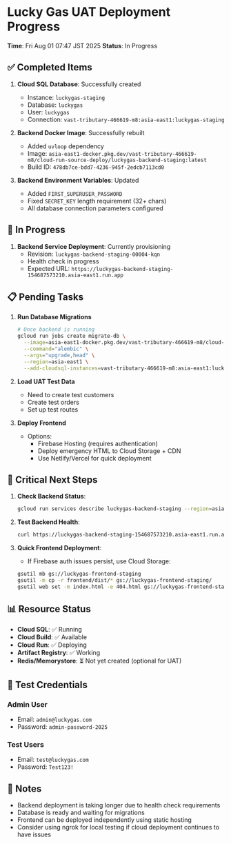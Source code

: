 # Lucky Gas UAT Deployment Progress

**Time**: Fri Aug 01 07:47 JST 2025
**Status**: In Progress

## ✅ Completed Items

1. **Cloud SQL Database**: Successfully created
   - Instance: `luckygas-staging`
   - Database: `luckygas`
   - User: `luckygas`
   - Connection: `vast-tributary-466619-m8:asia-east1:luckygas-staging`

2. **Backend Docker Image**: Successfully rebuilt
   - Added `uvloop` dependency
   - Image: `asia-east1-docker.pkg.dev/vast-tributary-466619-m8/cloud-run-source-deploy/luckygas-backend-staging:latest`
   - Build ID: `478db7ce-bdd7-4236-945f-2edcb7113cd0`

3. **Backend Environment Variables**: Updated
   - Added `FIRST_SUPERUSER_PASSWORD`
   - Fixed `SECRET_KEY` length requirement (32+ chars)
   - All database connection parameters configured

## 🔄 In Progress

1. **Backend Service Deployment**: Currently provisioning
   - Revision: `luckygas-backend-staging-00004-kqn`
   - Health check in progress
   - Expected URL: `https://luckygas-backend-staging-154687573210.asia-east1.run.app`

## 📋 Pending Tasks

1. **Run Database Migrations**
   ```bash
   # Once backend is running
   gcloud run jobs create migrate-db \
     --image=asia-east1-docker.pkg.dev/vast-tributary-466619-m8/cloud-run-source-deploy/luckygas-backend-staging:latest \
     --command="alembic" \
     --args="upgrade,head" \
     --region=asia-east1 \
     --add-cloudsql-instances=vast-tributary-466619-m8:asia-east1:luckygas-staging
   ```

2. **Load UAT Test Data**
   - Need to create test customers
   - Create test orders
   - Set up test routes

3. **Deploy Frontend**
   - Options:
     - Firebase Hosting (requires authentication)
     - Deploy emergency HTML to Cloud Storage + CDN
     - Use Netlify/Vercel for quick deployment

## 🚨 Critical Next Steps

1. **Check Backend Status**:
   ```bash
   gcloud run services describe luckygas-backend-staging --region=asia-east1 --format="value(status.url)"
   ```

2. **Test Backend Health**:
   ```bash
   curl https://luckygas-backend-staging-154687573210.asia-east1.run.app/health
   ```

3. **Quick Frontend Deployment**:
   - If Firebase auth issues persist, use Cloud Storage:
   ```bash
   gsutil mb gs://luckygas-frontend-staging
   gsutil -m cp -r frontend/dist/* gs://luckygas-frontend-staging/
   gsutil web set -m index.html -e 404.html gs://luckygas-frontend-staging
   ```

## 📊 Resource Status

- **Cloud SQL**: ✅ Running
- **Cloud Build**: ✅ Available
- **Cloud Run**: ✅ Deploying
- **Artifact Registry**: ✅ Working
- **Redis/Memorystore**: ⏳ Not yet created (optional for UAT)

## 🔑 Test Credentials

### Admin User
- Email: `admin@luckygas.com`
- Password: `admin-password-2025`

### Test Users
- Email: `test@luckygas.com`
- Password: `Test123!`

## 📝 Notes

- Backend deployment is taking longer due to health check requirements
- Database is ready and waiting for migrations
- Frontend can be deployed independently using static hosting
- Consider using ngrok for local testing if cloud deployment continues to have issues